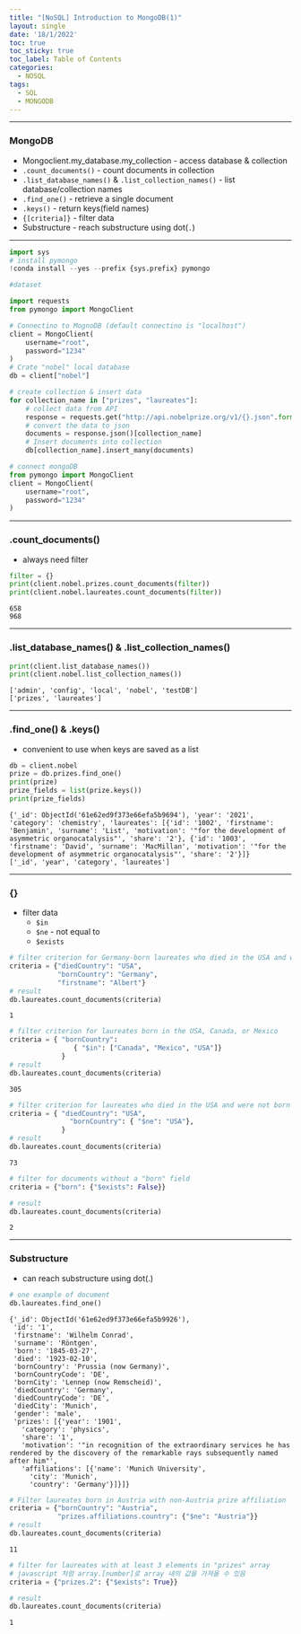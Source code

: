 ```yaml
---
title: "[NoSQL] Introduction to MongoDB(1)"
layout: single
date: '18/1/2022'
toc: true
toc_sticky: true
toc_label: Table of Contents
categories:
  - NOSQL
tags:
  - SQL
  - MONGODB
---
```


---
### MongoDB
* Mongoclient.my_database.my_collection - access database & collection
* `.count_documents()` - count documents in collection
* `.list_database_names()` & `.list_collection_names()` - list database/collection names 
* `.find_one()` - retrieve a single document
* `.keys()` - return keys(field names)
* `{[criteria]}` - filter data
* Substructure - reach substructure using dot(`.`)

---


```python
import sys
# install pymongo
!conda install --yes --prefix {sys.prefix} pymongo
```


```python
#dataset

import requests
from pymongo import MongoClient

# Connectino to MognoDB (default connectino is "localhost")
client = MongoClient(
    username="root",
    password="1234"
)
# Crate "nobel" local database
db = client["nobel"]

# create collection & insert data
for collection_name in ["prizes", "laureates"]:
    # collect data from API
    response = requests.get("http://api.nobelprize.org/v1/{}.json".format(collection_name[:-1]))
    # convert the data to json
    documents = response.json()[collection_name]
    # Insert documents into collection
    db[collection_name].insert_many(documents)
```


```python
# connect mongoDB
from pymongo import MongoClient
client = MongoClient(
    username="root",
    password="1234"
)
```

---

### .count_documents()
* always need filter


```python
filter = {}
print(client.nobel.prizes.count_documents(filter))
print(client.nobel.laureates.count_documents(filter))
```

    658
    968


---

### .list_database_names() & .list_collection_names()


```python
print(client.list_database_names())
print(client.nobel.list_collection_names())
```

    ['admin', 'config', 'local', 'nobel', 'testDB']
    ['prizes', 'laureates']


---

### .find_one() & .keys()
* convenient to use when keys are saved as a list


```python
db = client.nobel
prize = db.prizes.find_one()
print(prize)
prize_fields = list(prize.keys())
print(prize_fields)
```

    {'_id': ObjectId('61e62ed9f373e66efa5b9694'), 'year': '2021', 'category': 'chemistry', 'laureates': [{'id': '1002', 'firstname': 'Benjamin', 'surname': 'List', 'motivation': '"for the development of asymmetric organocatalysis"', 'share': '2'}, {'id': '1003', 'firstname': 'David', 'surname': 'MacMillan', 'motivation': '"for the development of asymmetric organocatalysis"', 'share': '2'}]}
    ['_id', 'year', 'category', 'laureates']


---

### {}
* filter data
    * `$in`
    * `$ne` - not equal to
    * `$exists`


```python
# filter criterion for Germany-born laureates who died in the USA and with the first name "Albert"
criteria = {"diedCountry": "USA", 
            "bornCountry": "Germany",
            "firstname": "Albert"}
# result
db.laureates.count_documents(criteria)
```




    1




```python
# filter criterion for laureates born in the USA, Canada, or Mexico
criteria = { "bornCountry": 
                { "$in": ["Canada", "Mexico", "USA"]}
             }
# result
db.laureates.count_documents(criteria)
```




    305




```python
# filter criterion for laureates who died in the USA and were not born there
criteria = { "diedCountry": "USA",
               "bornCountry": { "$ne": "USA"}, 
             }
# result
db.laureates.count_documents(criteria)
```




    73




```python
# filter for documents without a "born" field
criteria = {"born": {"$exists": False}}

# result
db.laureates.count_documents(criteria)
```




    2



---

### Substructure
* can reach substructure using dot(.)


```python
# one example of document
db.laureates.find_one()
```




    {'_id': ObjectId('61e62ed9f373e66efa5b9926'),
     'id': '1',
     'firstname': 'Wilhelm Conrad',
     'surname': 'Röntgen',
     'born': '1845-03-27',
     'died': '1923-02-10',
     'bornCountry': 'Prussia (now Germany)',
     'bornCountryCode': 'DE',
     'bornCity': 'Lennep (now Remscheid)',
     'diedCountry': 'Germany',
     'diedCountryCode': 'DE',
     'diedCity': 'Munich',
     'gender': 'male',
     'prizes': [{'year': '1901',
       'category': 'physics',
       'share': '1',
       'motivation': '"in recognition of the extraordinary services he has rendered by the discovery of the remarkable rays subsequently named after him"',
       'affiliations': [{'name': 'Munich University',
         'city': 'Munich',
         'country': 'Germany'}]}]}




```python
# Filter laureates born in Austria with non-Austria prize affiliation
criteria = {"bornCountry": "Austria", 
            "prizes.affiliations.country": {"$ne": "Austria"}}
# result
db.laureates.count_documents(criteria)
```




    11




```python
# filter for laureates with at least 3 elements in "prizes" array
# javascript 처럼 array.[number]로 array 내의 값을 가져올 수 있음
criteria = {"prizes.2": {"$exists": True}}

# result
db.laureates.count_documents(criteria)
```




    1


